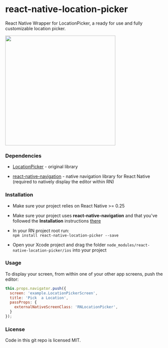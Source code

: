 # react-native-location-picker

React Native Wrapper for LocationPicker, a ready for use and fully customizable location picker.

<p align="left">
  <img src="https://i.imgur.com/4FyRNde.png" width="350"/>
</p>

### Dependencies

* [LocationPicker](https://github.com/JeromeTan1997/LocationPicker) - original  library

* [react-native-navigation](https://github.com/wix/react-native-navigation) - native navigation library for React Native (required to natively display the editor within RN)

### Installation

* Make sure your project relies on React Native >= 0.25

* Make sure your project uses **react-native-navigation** and that you've followed the **Installation** instructions [there](https://github.com/wix/react-native-navigation)

* In your RN project root run:<br>`npm install react-native-location-picker --save`

* Open your Xcode project and drag the folder `node_modules/react-native-location-picker/ios` into your project

### Usage

To display your screen, from within one of your other app screens, push the editor:

```js
this.props.navigator.push({
  screen: 'example.LocationPickerScreen',
  title: 'Pick  a Location',
  passProps: {
    externalNativeScreenClass: 'RNLocationPicker',
  }
});
```

### License

Code in this git repo is licensed MIT.


